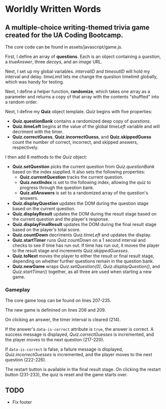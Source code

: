 # Worldly Written Words
## A multiple-choice writing-themed trivia game created for the UA Coding Bootcamp.

The core code can be found in assets/javascript/game.js.

First, I define an array of **questions**. Each is an object containing a *question*, a *trueAnswer*, three *decoy*s, and an *image* URL.

Next, I set up my global variables. *intervalID* and *timeoutID* will hold my interval and delay. *timeLimit* lets me change the question timelimit globally, which was handy for testing.

Next, I define a helper function, **randomize**, which takes one array as a parameter and returns a copy of that array with the contents "shuffled" into a random order.

Next, I define my **Quiz** object template. *Quiz* begins with five properties:

* **Quiz.questionBank** contains a randomized deep copy of *questions*.
* **Quiz.timeLeft** begins at the value of the global *timeLeft* variable and will decriment with the timer.
* **Quiz.correctGuess**, **Quiz.incorrectGuess**, and **Quiz.skippedGuess** count the number of correct, incorrect, and skipped answers, respectively.

I then add 8 methods to the *Quiz* object:

* **Quiz.setQuestion** picks the current question from *Quiz.questionBank* based on the index supplied. It also sets the following properties:
  * **Quiz.currentQuestion** tracks the current question.
  * **Quiz.nextIndex** is set to the following index, allowing the quiz to progress through the question bank.
  * **Quiz.allAnswers** is set to a randomized array of the question's answers.
* **Quiz.displayQuestion** updates the DOM during the question stage based on the current question.
* **Quiz.displayResult** updates the DOM during the result stage based on the current question and the player's response.
* **Quiz.displayFinalResult** updates the DOM during the final result stage based on the player's total score.
* **Quiz.countDown** decriments *Quiz.timeLeft* and updates the display.
* **Quiz.startTimer** runs *Quiz.countDown* on a 1 second interval and checks to see if time has run out. If time has run out, it moves the player to the result stage and increments *Quiz.skippedGuesses*.
* **Quiz.toNext** moves the player to either the result or final result stage, depending on whether further questions remain in the question bank.
* **Quiz.newGame** wraps *Quiz.setQuestion(0)*, *Quiz.displayQuestion()*, and *Quiz.startTimer()* together, as all three are used when starting a new game.

### Gameplay

The core game loop can be found on lines 207-235.

The new game is definined on lines 206 and 209.

On clicking an answer, the timer interval is cleared (214). 

If the answer's `data-is-correct` attribute is `true`, the answer is correct. A success message is displayed, *Quiz.correctGuesses* is incremented, and the player moves to the next question (217-220).

If `data-is-correct` is false, a failure message is displayed, *Quiz.incorrectGuesses* is incremented, and the player moves to the next question (222-226).

The restart button is available in the final result stage. On clicking the restart button (231-233), the quiz is reset and the game starts over.

## TODO

* Fix footer
